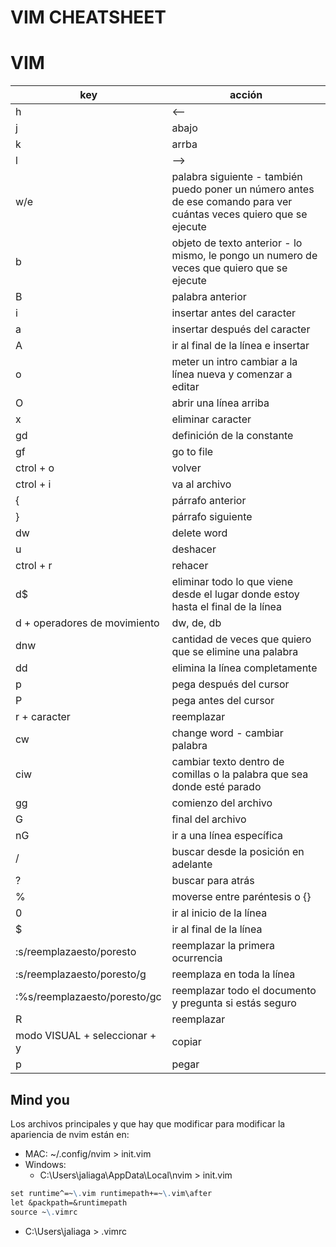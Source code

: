 # VIM CHEATSHEET
# VIM

| key | acción |
| ---- |---- |
| h | <-- |
| j | abajo |
| k | arrba |
| l | --> |
| w/e | palabra siguiente - también puedo poner un número antes de ese comando para ver cuántas veces quiero que se ejecute|
| b | objeto de texto anterior - lo mismo, le pongo un numero de veces que quiero que se ejecute |
| B | palabra anterior |
| i | insertar antes del caracter |
| a | insertar después del caracter |
| A | ir al final de la línea e insertar |
| o | meter un intro cambiar a la línea nueva y comenzar a editar |
| O | abrir una línea arriba |
| x | eliminar caracter |
| gd | definición de la constante |
| gf | go to file |
| ctrol + o | volver |
| ctrol + i | va al archivo|
| { | párrafo anterior |
| } | párrafo siguiente |
| dw | delete word |
| u | deshacer |
| ctrol + r | rehacer |
| d$ | eliminar todo lo que viene desde el lugar donde estoy hasta el final de la línea |
| d + operadores de movimiento | dw, de, db |
| dnw | cantidad de veces que quiero que se elimine una palabra |
| dd | elimina la línea completamente |
| p | pega después del cursor |
| P | pega antes del cursor |
| r + caracter | reemplazar |
| cw | change word - cambiar palabra |
| ciw | cambiar texto dentro de comillas o la palabra que sea donde esté parado |
| gg | comienzo del archivo |
| G | final del archivo |
| nG | ir a una línea específica |
| / | buscar desde la posición en adelante |
| ? | buscar para atrás |
| % | moverse entre paréntesis o {} |
| 0| ir al inicio de la línea |
| $ | ir al final de la línea |
| :s/reemplazaesto/poresto | reemplazar la primera ocurrencia | 
| :s/reemplazaesto/poresto/g | reemplaza en toda la línea |
| :%s/reemplazaesto/poresto/gc | reemplazar todo el documento y pregunta si estás seguro |
| R | reemplazar |
| modo VISUAL + seleccionar + y | copiar |
| p | pegar |


## Mind you

Los archivos principales y que hay que modificar para modificar la apariencia de nvim están en:

- MAC: ~/.config/nvim > init.vim
- Windows: 
  - C:\Users\jaliaga\AppData\Local\nvim > init.vim

```md
set runtime^=~\.vim runtimepath+=~\.vim\after
let &packpath=&runtimepath
source ~\.vimrc
```

  - C:\Users\jaliaga > .vimrc 








